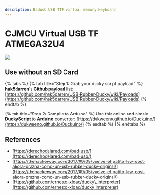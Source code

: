 ```yaml
---
description: Badusb USB TTF virtual memory keyboard
---
```


# CJMCU Virtual USB TF ATMEGA32U4

![](https://images-na.ssl-images-amazon.com/images/I/51hMyoFYdEL._AC_SY355_.jpg)

## Use without an SD Card

{% tabs %}
{% tab title="Step 1: Grab your ducky script payload" %}
**hak5darren**'s **Github payload** list:   
[https://github.com/hak5darren/USB-Rubber-Ducky/wiki/Payloads](https://github.com/hak5darren/USB-Rubber-Ducky/wiki/Payloads)
{% endtab %}

{% tab title="Step 2: Compile to Arduino" %}
Use this online and simple **DuckyScript** to **Arduino** converter: [https://dukweeno.github.io/Duckuino/](https://dukweeno.github.io/Duckuino/)
{% endtab %}
{% endtabs %}

## References

* [https://derechodelared.com/bad-usb/](https://derechodelared.com/bad-usb/)
* [https://thehackerway.com/2017/09/05/vuelve-el-patito-low-cost-ahora-grazna-como-un-usb-rubber-ducky-original/](https://thehackerway.com/2017/09/05/vuelve-el-patito-low-cost-ahora-grazna-como-un-usb-rubber-ducky-original/)
* [https://github.com/ernesto-xload/ducky\_interpreter](https://github.com/ernesto-xload/ducky_interpreter)

